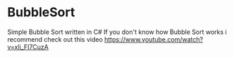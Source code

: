 # BubbleSort
Simple Bubble Sort written in C#
If you don't know how Bubble Sort works i recommend check out this video https://www.youtube.com/watch?v=xli_FI7CuzA
